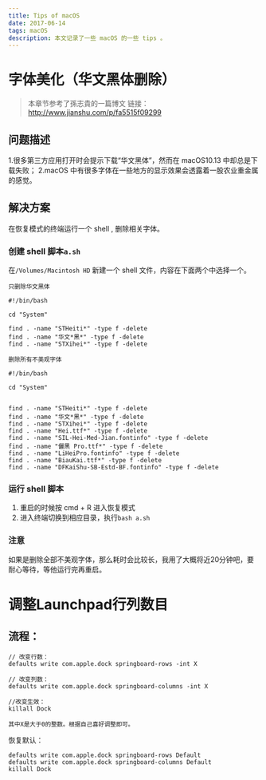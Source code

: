 ```yaml
---
title: Tips of macOS
date: 2017-06-14
tags: macOS
description: 本文记录了一些 macOS 的一些 tips 。
---
```

# 字体美化（华文黑体删除）
> 本章节参考了孫志貴的一篇博文
链接：http://www.jianshu.com/p/fa5515f09299

## 问题描述
1.很多第三方应用打开时会提示下载“华文黑体”，然而在 macOS10.13 中却总是下载失败；
2.macOS 中有很多字体在一些地方的显示效果会透露着一股农业重金属的感觉。

## 解决方案

在恢复模式的终端运行一个 shell , 删除相关字体。

### 创建 shell 脚本`a.sh`
在`/Volumes/Macintosh HD` 新建一个 shell 文件，内容在下面两个中选择一个。

```
只删除华文黑体

#!/bin/bash

cd "System"

find . -name "STHeiti*" -type f -delete
find . -name "华文*黑*" -type f -delete
find . -name "STXihei*" -type f -delete

```

```
删除所有不美观字体

#!/bin/bash

cd "System"


find . -name "STHeiti*" -type f -delete
find . -name "华文*黑*" -type f -delete
find . -name "STXihei*" -type f -delete
find . -name "Hei.ttf*" -type f -delete
find . -name "SIL-Hei-Med-Jian.fontinfo" -type f -delete
find . -name "儷黑 Pro.ttf*" -type f -delete
find . -name "LiHeiPro.fontinfo" -type f -delete
find . -name "BiauKai.ttf*" -type f -delete
find . -name "DFKaiShu-SB-Estd-BF.fontinfo" -type f -delete

```

### 运行 shell 脚本
1. 重启的时候按 cmd + R 进入恢复模式
2.  进入终端切换到相应目录，执行`bash a.sh`

### 注意
如果是删除全部不美观字体，那么耗时会比较长，我用了大概将近20分钟吧，要耐心等待，等他运行完再重启。


# 调整Launchpad行列数目
## 流程：

```
// 改变行数：
defaults write com.apple.dock springboard-rows -int X

// 改变列数：
defaults write com.apple.dock springboard-columns -int X

//改变生效：
killall Dock

其中X是大于0的整数。根据自己喜好调整即可。

```
恢复默认：
```
defaults write com.apple.dock springboard-rows Default
defaults write com.apple.dock springboard-columns Default
killall Dock
```
